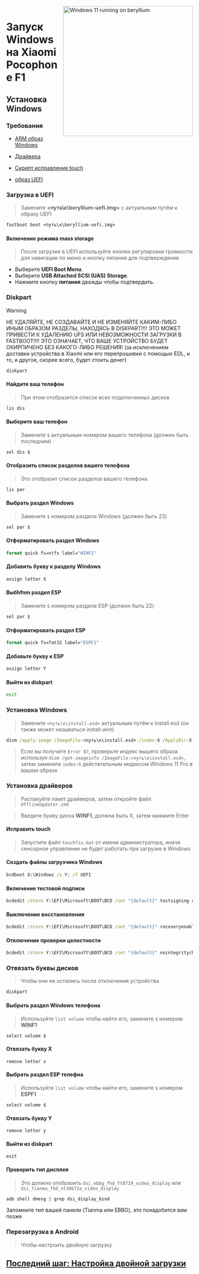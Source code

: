 <img align="right" src="https://github.com/n00b69/woa-beryllium/blob/main/beryllium.png" width="350" alt="Windows 11 running on beryllium">

# Запуск Windows на Xiaomi Pocophone F1

## Установка Windows

### Требования
- [ARM образ Windows](https://worproject.com/esd)
  
- [Драйвера](https://github.com/n00b69/woa-beryllium/releases/tag/Drivers)

- [Скрипт исправления touch](https://github.com/n00b69/woa-beryllium/releases/download/Files/touchfix.bat)
  
- [образ UEFI](https://github.com/n00b69/woa-beryllium/releases/tag/UEFI)

### Загрузка в UEFI
> Замените **<путь\к\beryllium-uefi.img>** с актуальным путём к образу UEFI
```cmd
fastboot boot <путь\к\beryllium-uefi.img>
```

#### Включение режима mass storage
> После загрузки в UEFI используйте кнопки регулировки громкости для навигации по меню и кнопку питания для подтверждения
- Выберите **UEFI Boot Menu**.
- Выберите **USB Attached SCSI (UAS) Storage**.
- Нажмите кнопку **питания** дважды чтобы подтвердить.

### Diskpart
> [!WARNING]
> НЕ УДАЛЯЙТЕ, НЕ СОЗДАВАЙТЕ И НЕ ИЗМЕНЯЙТЕ КАКИМ-ЛИБО ИНЫМ ОБРАЗОМ РАЗДЕЛЫ, НАХОДЯСЬ В DISKPART!!!! ЭТО МОЖЕТ ПРИВЕСТИ К УДАЛЕНИЮ UFS ИЛИ НЕВОЗМОЖНОСТИ ЗАГРУЗКИ В FASTBOOT!!!! ЭТО ОЗНАЧАЕТ, ЧТО ВАШЕ УСТРОЙСТВО БУДЕТ ОКИРПИЧЕНО БЕЗ КАКОГО-ЛИБО РЕШЕНИЯ! (за исключением доставки устройства в Xiaomi или его перепрошивки с помощью EDL, и то, и другое, скорее всего, будет стоить денег)
```cmd
diskpart
```

#### Найдите ваш телефон
> При этом отобразится список всех подключенных дисков
```cmd
lis dis
```

#### Выберите ваш телефон
> Замените `$` актуальным номером вашего телефона (должен быть последним)
```cmd
sel dis $
```

#### Отобразить список разделов вашего телефона
> Это отобразит список разделов вашего телефона 
```cmd
lis par
```

#### Выбрать раздел Windows 
> Замените `$` номером раздела Windows (должен быть 23)
```cmd
sel par $
```

#### Отформатировать раздел Windows
```cmd
format quick fs=ntfs label="WINF1"
```

#### Добавить букву к разделу Windows
```cmd
assign letter X
```

#### Выбhfnm раздел ESP
> Замените `$` номером раздела ESP (должен быть 22)
```cmd
sel par $
```

#### Отформатировать раздел ESP
```cmd
format quick fs=fat32 label="ESPF1"
```

#### Добавьте букву к ESP
```cmd
assign letter Y
```

#### Выйти из diskpart
```cmd
exit
```

### Установка Windows
> Замените `<путь\к\install.esd>` актуальным путём к install.esd (он также может называться install.wim)
```cmd
dism /apply-image /ImageFile:<путь\к\install.esd> /index:6 /ApplyDir:X:\
```

> Если вы получите `Error 87`, проверьте индекс вышего образа используя `dism /get-imageinfo /ImageFile:<путь\к\install.esd>`, затем замените `index:6` действтельным индексом Windows 11 Pro в вашем образе

### Установка драйверов
> Распакуйте пакет драйверов, затем откройте файл `OfflineUpdater.cmd` 

> Введите букву диска **WINF1**, должна быть X, затем нажмите Enter

#### Исправить touch
> Запустите файл `touchfix.bat` от имени администратора, иначе сенсорное управление не будет работать при загрузке в Windows
  
#### Создать файлы загрузчика Windows
```cmd
bcdboot X:\Windows /s Y: /f UEFI
```

#### Включение тестовой подписи
```cmd
bcdedit /store Y:\EFI\Microsoft\BOOT\BCD /set "{default}" testsigning on
```

#### Выключение восстановления 
```cmd
bcdedit /store Y:\EFI\Microsoft\BOOT\BCD /set "{default}" recoveryenabled no
```

#### Отключение проверки целостности
```cmd
bcdedit /store Y:\EFI\Microsoft\BOOT\BCD /set "{default}" nointegritychecks on
```

### Отвязать буквы дисков
> Чтобы они не остались после отключения устройства
```cmd
diskpart
```

#### Выбрать раздел Windows телефона
> Используйте `list volume` чтобы найти его, замените `$` номером **WINF1**
```diskpart
select volume $
```

#### Отвязать букву X
```diskpart
remove letter x
```

#### Выбрать раздел ESP телефна
> Используйте `list volume` чтобы найти его, замените `$` номером **ESPF1**
```diskpart
select volume $
```

#### Отвязать букву Y
```diskpart
remove letter y
```

#### Выйти из diskpart
```diskpart
exit
```

#### Проверить тип дисплея 
> Это должно отобразить `dsi_ebbg_fhd_ft8719_video_display` или `dsi_tianma_fhd_nt36672a_video_display`
```cmd
adb shell dmesg | grep dsi_display_bind
```
Запомните тип вашей панели (Tianma или EBBG), это понадобится вам позже

### Перезагрузка в Android
> Чтобы настроить двойную загрузку

## [Последний шаг: Настройка двойной загрузки](/guide/Russian/dualboot-ru.md)
